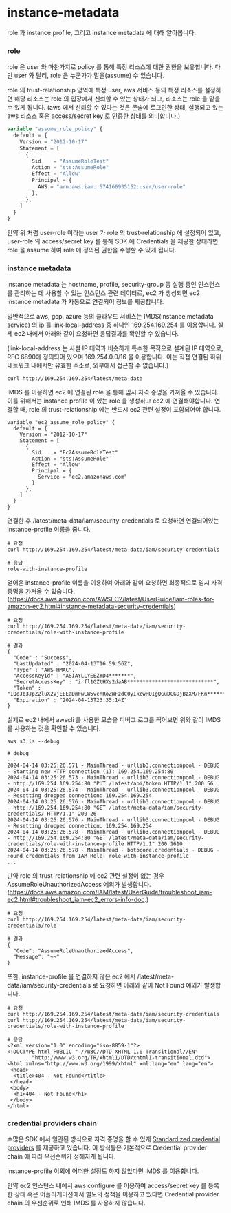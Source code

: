 # instance-metadata

role 과 instance profile, 그리고 instance metadata 에 대해 알아봅니다.

### role

role 은 user 와 마찬가지로 policy 를 통해 특정 리소스에 대한 권한을 보유합니다. 다만 user 와 달리, role 은 누군가가 맡을(assume) 수 있습니다.

role 의 trust-relationship 영역에 특정 user, aws 서비스 등의 특정 리소스를 설정하면 해당 리소스는 role 의 입장에서 신뢰할 수 있는 상태가 되고, 리소스는 role 을 맡을 수 있게 됩니다.
(aws 에서 신뢰할 수 있다는 것은 콘솔에 로그인한 상태, 실행되고 있는 aws 리소스 혹은 access/secret key 로 인증한 상태를 의미합니다.)
```terraform
variable "assume_role_policy" {
  default = {
    Version = "2012-10-17"
    Statement = [
      {
        Sid    = "AssumeRoleTest"
        Action = "sts:AssumeRole"
        Effect = "Allow"
        Principal = {
          AWS = "arn:aws:iam::574166935152:user/user-role"
        },
      },
    ]
  }
}
```

만약 위 처럼 user-role 이라는 user 가 role 의 trust-relationship 에 설정되어 있고, user-role 의 access/secret key 를 통해 SDK 에 Credentials 을 제공한 상태라면 role 을 assume 하여 role 에 정의된 권한을 수행할 수 있게 됩니다. 

### instance metadata

instance metadata 는 hostname, profile, security-group 등 실행 중인 인스턴스를 관리하는 데 사용할 수 있는 인스턴스 관련 데이터로, ec2 가 생성되면 ec2 instance metadata 가 자동으로 연결되어 정보를 제공합니다.

일반적으로 aws, gcp, azure 등의 클라우드 서비스는 IMDS(instance metadata service) 의 ip 를 link-local-address 중 하나인 169.254.169.254 를 이용합니다. 실제 ec2 내에서 아래와 같이 요청하면 응답결과를 확인할 수 있습니다.

(link-local-address 는 사설 IP 대역과 비슷하게 특수한 목적으로 설계된 IP 대역으로, RFC 6890에 정의되어 있으며 169.254.0.0/16 을 이용합니다. 이는 직접 연결된 하위 네트워크 내에서만 유효한 주소로, 외부에서 접근할 수 없습니다.)

```
curl http://169.254.169.254/latest/meta-data
```

IMDS 를 이용하면 ec2 에 연결된 role 을 통해 임시 자격 증명을 가져올 수 있습니다. 이를 위해서는 instance profile 이 있는 role 을 생성하고 ec2 에 연결해야합니다.
연결할 때, role 의 trust-relationship 에는 반드시 ec2 관련 설정이 포함되어야 합니다.
```
variable "ec2_assume_role_policy" {
  default = {
    Version = "2012-10-17"
    Statement = [
      {
        Sid    = "Ec2AssumeRoleTest"
        Action = "sts:AssumeRole"
        Effect = "Allow"
        Principal = {
          Service = "ec2.amazonaws.com"
        }
      },
    ]
  }
}
```

연결한 후 /latest/meta-data/iam/security-credentials 로 요청하면 연결되어있는 instance-profile 이름을 줍니다. 

```
# 요청
curl http://169.254.169.254/latest/meta-data/iam/security-credentials

# 응답
role-with-instance-profile
```

얻어온 instance-profile 이름을 이용하여 아래와 같이 요청하면 최종적으로 임시 자격 증명을 가져올 수 있습니다. (https://docs.aws.amazon.com/AWSEC2/latest/UserGuide/iam-roles-for-amazon-ec2.html#instance-metadata-security-credentials)

```
# 요청
curl http://169.254.169.254/latest/meta-data/iam/security-credentials/role-with-instance-profile

# 결과
{
  "Code" : "Success",
  "LastUpdated" : "2024-04-13T16:59:56Z",
  "Type" : "AWS-HMAC",
  "AccessKeyId" : "ASIAYLLYEEZYD4*******",
  "SecretAccessKey" : "irfl1GZtHXs2daAB****************************",
  "Token" : "IQoJb3JpZ2luX2VjEEEaDmFwLW5vcnRoZWFzdC0yIkcwRQIgQGuDCGDjBzXM/FKn**********************************************************************",
  "Expiration" : "2024-04-13T23:35:14Z"
}
```

실제로 ec2 내에서 awscli 를 사용한 모습을 디버그 로그를 찍어보면 위와 같이 IMDS 를 사용하는 것을 확인할 수 있습니다.

```
aws s3 ls --debug

# debug
...
2024-04-14 03:25:26,571 - MainThread - urllib3.connectionpool - DEBUG - Starting new HTTP connection (1): 169.254.169.254:80
2024-04-14 03:25:26,573 - MainThread - urllib3.connectionpool - DEBUG - http://169.254.169.254:80 "PUT /latest/api/token HTTP/1.1" 200 56
2024-04-14 03:25:26,574 - MainThread - urllib3.connectionpool - DEBUG - Resetting dropped connection: 169.254.169.254
2024-04-14 03:25:26,576 - MainThread - urllib3.connectionpool - DEBUG - http://169.254.169.254:80 "GET /latest/meta-data/iam/security-credentials/ HTTP/1.1" 200 26
2024-04-14 03:25:26,576 - MainThread - urllib3.connectionpool - DEBUG - Resetting dropped connection: 169.254.169.254
2024-04-14 03:25:26,578 - MainThread - urllib3.connectionpool - DEBUG - http://169.254.169.254:80 "GET /latest/meta-data/iam/security-credentials/role-with-instance-profile HTTP/1.1" 200 1610
2024-04-14 03:25:26,578 - MainThread - botocore.credentials - DEBUG - Found credentials from IAM Role: role-with-instance-profile
...
```

만약 role 의 trust-relationship 에 ec2 관련 설정이 없는 경우 AssumeRoleUnauthorizedAccess 예외가 발생합니다. (https://docs.aws.amazon.com/IAM/latest/UserGuide/troubleshoot_iam-ec2.html#troubleshoot_iam-ec2_errors-info-doc.)

```
# 요청
curl http://169.254.169.254/latest/meta-data/iam/security-credentials/role

# 결과
{
  "Code": "AssumeRoleUnauthorizedAccess",
  "Message": "~~"
}
```

또한, instance-profile 을 연결하지 않은 ec2 에서 /latest/meta-data/iam/security-credentials 로 요청하면 아래와 같이 Not Found 예외가 발생합니다.

```
# 요청
curl http://169.254.169.254/latest/meta-data/iam/security-credentials
curl http://169.254.169.254/latest/meta-data/iam/security-credentials/role-with-instance-profile

# 응답
<?xml version="1.0" encoding="iso-8859-1"?>
<!DOCTYPE html PUBLIC "-//W3C//DTD XHTML 1.0 Transitional//EN"
        "http://www.w3.org/TR/xhtml1/DTD/xhtml1-transitional.dtd">
<html xmlns="http://www.w3.org/1999/xhtml" xml:lang="en" lang="en">
 <head>
  <title>404 - Not Found</title>
 </head>
 <body>
  <h1>404 - Not Found</h1>
 </body>
</html>
```

### credential providers chain

수많은 SDK 에서 일관된 방식으로 자격 증명을 할 수 있게 [Standardized credential providers](https://docs.aws.amazon.com/sdkref/latest/guide/standardized-credentials.html) 를 제공하고 있습니다. 이 방식들은 기본적으로 Credential provider chain 에 따라 우선순위가 정해지게 됩니다.

instance-profile 이외에 어떠한 설정도 하지 않았다면 IMDS 를 이용합니다.

만약 ec2 인스턴스 내에서 aws configure 를 이용하여 access/secret key 를 등록한 상태 혹은 어플리케이션에서 별도의 정책을 이용하고 있다면 Credential provider chain 의 우선순위로 인해 IMDS 를 사용하지 않습니다.


